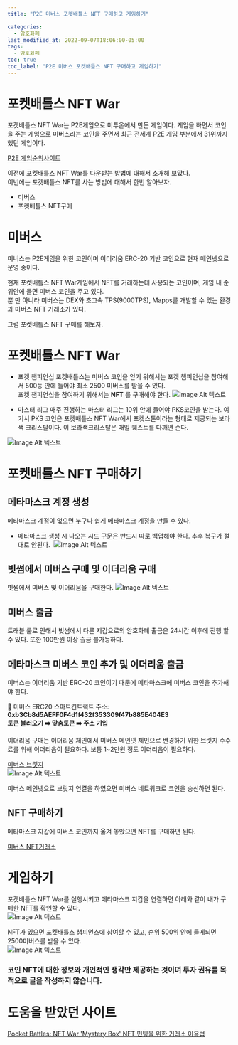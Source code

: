 ```yaml
---
title: "P2E 미버스 포켓배틀스 NFT 구매하고 게임하기"

categories:
  - 암호화폐
last_modified_at: 2022-09-07T18:06:00-05:00
tags:
  - 암호화폐
toc: true
toc_label: "P2E 미버스 포켓배틀스 NFT 구매하고 게임하기"
---
```


# 포켓배틀스 NFT War 
포켓배틀스 NFT War는 P2E게임으로 미투온에서 만든 게임이다. 
게임을 하면서 코인을 주는 게임으로 미버스라는 코인을 주면서 최근 전세계 P2E 게임 부분에서 31위까지 했던 게임이다.<br>

[P2E 게임순위사이트](https://playtoearn.net/blockchaingames)<br>

이전에 포켓배틀스 NFT War를 다운받는 방법에 대해서 소개해 보았다. <br>
이번에는 포켓배틀스 NFT를 사는 방법에 대해서 한번 알아보자.

- 미버스
- 포켓배틀스 NFT구매

# 미버스
미버스는 P2E게임을 위한 코인이며 이더리움 ERC-20 기반 코인으로 현재 메인넷으로 운영 중이다.<br>

현재 포켓배틀스 NFT War게임에서 NFT를 거래하는데 사용되는 코인이며, 게임 내 순위안에 들면 미버스 코인을 주고 있다. <br>
뿐 만 아니라 미버스는 DEX와 초고속 TPS(9000TPS), Mapps를 개발할 수 있는 환경과 미버스 NFT 거래소가 있다.<Br>

그럼 포켓배틀스 NFT 구매를 해보자.

# 포켓배틀스 NFT War

- 포켓 챔피언십
포켓배틀스는 미버스 코인을 얻기 위해서는 포켓 챔피언십을 참여해서 500등 안에 들어야 최소 2500 미버스를 받을 수 있다.<Br>
포켓 챔피언십을 참여하기 위해서는 **NFT** 를 구매해야 한다.
![Image Alt 텍스트](/assets/img/crypto/220907/meverse_1.png) <br>

- 마스터 리그
매주 진행하는 마스터 리그는 10위 안에 들어야 PKS코인을 받는다. 여기서 PKS 코인은 포켓배틀스 NFT War에서 포켓스톤이라는 형태로 제공되는 보라색 크리스탈이다. 이 보라색크리스탈은 매일 퀘스트를 다깨면 준다.

![Image Alt 텍스트](/assets/img/crypto/220907/pkb_pks.png) <br>

# 포켓배틀스 NFT 구매하기

## 메타마스크 계정 생성
메타마스크 계정이 없으면 누구나 쉽게 메타마스크 계정을 만들 수 있다.<br>
* 메타마스크 생성 시 나오는 시드 구문은 반드시 따로 백업해야 한다. 추후 복구가 절대로 안된다.
​
![Image Alt 텍스트](/assets/img/crypto/220907/meta.png) <br>

## 빗썸에서 미버스 구매 및 이더리움 구매
빗썸에서 미버스 및 이더리움을 구매한다.
![Image Alt 텍스트](/assets/img/crypto/220907/meverse_2.jpeg) <br>

## 미버스 출금
트래블 룰로 인해서 빗썸에서 다른 지갑으로의 암호화폐 출금은 24시간 이후에 진행 할 수 있다. 또한 100만원 이상 출금 불가능하다.

## 메타마스크 미버스 코인 추가 및 이더리움 출금
미버스는 이더리움 기반 ERC-20 코인이기 때문에 메타마스크에 미버스 코인을 추가해야 한다.

🔎 미버스 ERC20 스마트컨트랙트 주소: <br>
**0xb3Cb8d5AEFF0F4d1f432f353309f47b885E404E3** <br>
**토큰 불러오기 ➡️ 맞춤토큰 ➡️ 주소 기입**<br>

이더리움 구매는 이더리움 체인에서 미버스 메인넷 체인으로 변경하기 위한 브릿지 수수료를 위해 이더리움이 필요하다. 보통 1~2만원 정도 이더리움이 필요하다.<br>

[미버스 브릿지](https://www.meversebridge.io/)<br>
![Image Alt 텍스트](/assets/img/crypto/220907/bridge.png) <br>

미버스 메인넷으로 브릿지 연결을 하였으면 미버스 네트워크로 코인을 송신하면 된다.

## NFT 구매하기
메타마스크 지갑에 미버스 코인까지 옮겨 놓았으면 NFT를 구매하면 된다.

[미버스 NFT거래소](https://www.meversedex.io/marketplace/dashboard?u=b3917cc6-47c8-4eab-9f1b-44c6eac608a9)<br>

# 게임하기
포켓배틀스 NFT War를 실행시키고 메타마스크 지갑을 연결하면 아래와 같이 내가 구매한 NFT를 확인할 수 있다.<br>
![Image Alt 텍스트](/assets/img/crypto/220907/pkb_nft.jpeg) <br>

NFT가 있으면 포켓배틀스 챔피언스에 참여할 수 있고, 순위 500위 안에 들게되면 2500미버스를 받을 수 있다.<br>
![Image Alt 텍스트](/assets/img/crypto/220907/pkb_champs.jpeg) <br>


### 코인 NFT에 대한 정보와 개인적인 생각만 제공하는 것이며 투자 권유를 목적으로 글을 작성하지 않습니다.

# 도움을 받았던 사이트
[Pocket Battles: NFT War 'Mystery Box' NFT 민팅을 위한 거래소 이용법](https://blog.naver.com/fletablockchain/222802465318)

